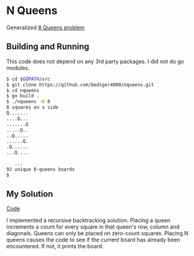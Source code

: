 # N Queens

Generalized [8 Queens problem](https://en.wikipedia.org/wiki/Eight_queens_puzzle)

## Building and Running

This code does not depend on any 3rd party packages.
I did not do go modules.

```sh
$ cd $GOPATH/src
$ git clone https://github.com/bediger4000/nqueens.git
$ cd nqueens
$ go build .
$ ./nqueens -N 8
8 squares on a side
Q.......
....Q...
.......Q
.....Q..
..Q.....
......Q.
.Q......
...Q....

   ...
92 unique 8-queens boards
$
```

## My Solution

[Code](main.go)

I implemented a recursive backtracking solution.
Placing a queen increments a count for every square in
that queen's row, column and diagonals.
Queens can only be placed on zero-count squares.
Placing N queens causes the code to see if the current
board has already been encountered.
If not, it prints the board.
